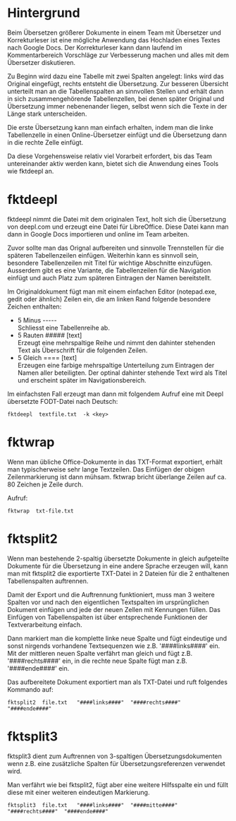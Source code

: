 ﻿# Hintergrund

Beim Übersetzen größerer Dokumente in einem Team mit Übersetzer und
Korrekturleser ist eine mögliche Anwendung das Hochladen eines Textes
nach Google Docs. Der Korrekturleser kann dann laufend im
Kommentarbereich Vorschläge zur Verbesserung machen und alles mit
dem Übersetzer diskutieren.

Zu Beginn wird dazu eine Tabelle mit zwei Spalten angelegt: links wird
das Original eingefügt, rechts entsteht die Übersetzung. Zur
besseren Übersicht unterteilt man an die Tabellenspalten an
sinnvollen Stellen und erhält dann in sich zusammengehörende
Tabellenzellen, bei denen später Original und Übersetzung immer nebenenander
liegen, selbst wenn sich die Texte in der Länge stark unterscheiden.

Die erste Übersetzung kann man einfach erhalten, indem man die linke
Tabellenzelle in einen Online-Übersetzer einfügt und die Übersetzung
dann in die rechte Zelle einfügt.

Da diese Vorgehensweise relativ viel Vorarbeit erfordert, bis das
Team untereinander aktiv werden kann, bietet sich die Anwendung eines
Tools wie fktdeepl an.

# fktdeepl

fktdeepl nimmt die Datei mit dem originalen Text,
holt sich die Übersetzung von deepl.com und erzeugt eine Datei für
LibreOffice. Diese Datei kann man dann in Google Docs importieren
und online im Team arbeiten.

Zuvor sollte man das Orignal aufbereiten und sinnvolle Trennstellen
für die späteren Tabellenzeilen einfügen. Weiterhin kann es sinnvoll
sein, besondere Tabellenzeilen mit Titel für wichtige Abschnitte
einzufügen. Ausserdem gibt es eine Variante, die Tabellenzeilen für
die Navigation einfügt und auch Platz zum späteren Eintragen der Namen
bereitstellt.

Im Originaldokument fügt man mit einem einfachen Editor (notepad.exe,
gedit oder ähnlich) Zeilen ein, die am linken Rand folgende besondere
Zeichen enthalten:

- 5 Minus -----  
  Schliesst eine Tabellenreihe ab.
- 5 Rauten #####  [text]  
  Erzeugt eine mehrspaltige Reihe und nimmt den dahinter stehenden
  Text als Überschrift für die folgenden Zeilen.
- 5 Gleich ==== [text]  
  Erzeugen eine farbige mehrspaltige Unterteilung zum Eintragen
  der Namen aller beteiligten. Der optinal dahinter stehende Text
  wird als Titel und erscheint später im Navigationsbereich.

Im einfachsten Fall erzeugt man dann mit folgendem Aufruf eine mit Deepl übersetzte FODT-Datei nach Deutsch:

```
fktdeepl  textfile.txt  -k <key>
```

# fktwrap

Wenn man übliche Office-Dokumente in das TXT-Format exportiert, erhält man
typischerweise sehr lange Textzeilen. Das Einfügen der obigen Zeilenmarkierung ist
dann mühsam. fktwrap bricht überlange Zeilen auf ca. 80 Zeichen je Zeile durch.

Aufruf:

```
fktwrap  txt-file.txt
```

# fktsplit2

Wenn man bestehende 2-spaltig übersetzte Dokumente in gleich aufgeteilte
Dokumente für die Übersetzung in eine andere Sprache erzeugen will, kann man
mit fktsplit2 die exportierte TXT-Datei in 2 Dateien für die 2 enthaltenen
Tabellenspalten auftrennen.

Damit der Export und die Auftrennung funktioniert, muss man 3 weitere Spalten
vor und nach den eigentlichen Textspalten im
ursprünglichen Dokument einfügen und jede der neuen Zellen mit Kennungen füllen.
Das Einfügen von Tabellenspalten ist über entsprechende Funktionen der Textverarbeitung
einfach.

Dann markiert man die komplette linke neue Spalte und fügt eindeutige und sonst nirgends
vorhandene Textsequenzen wie z.B. '####links####' ein.
Mit der mittleren neuen Spalte verfährt man gleich und fügt z.B. '####rechts####' ein,
in die rechte neue Spalte fügt man z.B. '####ende####' ein.

Das aufbereitete Dokument exportiert man als TXT-Datei und ruft folgendes Kommando auf:

```
fktsplit2  file.txt   "####links####"  "####rechts####"  "####ende####"
```

# fktsplit3

fktsplit3 dient zum Auftrennen von 3-spaltigen Übersetzungsdokumenten wenn z.B. eine
zusätzliche Spalten für Übersetzungsreferenzen verwendet wird.

Man verfährt wie bei fktsplit2, fügt aber eine weitere Hilfsspalte ein und füllt diese
mit einer weiteren eindeutigen Markierung.

```
fktsplit3  file.txt   "####links####"  "####mitte####"  "####rechts####"  "####ende####"
```
